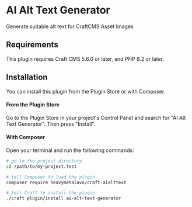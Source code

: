 # AI Alt Text Generator

Generate suitable alt text for CraftCMS Asset Images

## Requirements

This plugin requires Craft CMS 5.6.0 or later, and PHP 8.2 or later.

## Installation

You can install this plugin from the Plugin Store or with Composer.

#### From the Plugin Store

Go to the Plugin Store in your project's Control Panel and search for "AI Alt Text Generator". Then press "Install".

#### With Composer

Open your terminal and run the following commands:

```bash
# go to the project directory
cd /path/to/my-project.test

# tell Composer to load the plugin
composer require heavymetalavo/craft-aialttext

# tell Craft to install the plugin
./craft plugin/install ai-alt-text-generator
```
